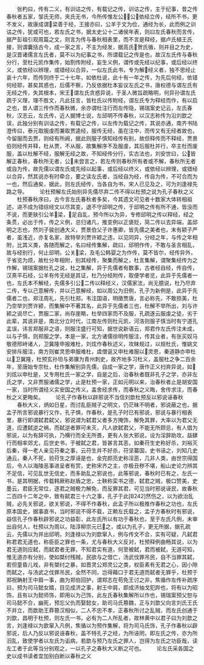 <!-- { "loadSidebar": true } -->
　　张杓曰，传有二义，有训诂之传，有载记之传，训诂之传，主于纪事，昔之传春秋者五家，邹氏无师，夹氏无书，今所传惟左公，公依经立传，经所不书，更不发义，故康成谓梁善于经，王接亦曰，公羊于文为俭，通经为长，此而例之训诂之传，犹或可也，若左氏之书，据太史公十二诸侯年表，则曰左氏春秋而言传，据严彭祖引观周篇之文，则言为传与春秋相表里，而不言是释经，据卢氏植王氏接，则谓囊括古今，成一家之言，不主为经发，据高氏贺氏循，则并目之为史，是汉晋诸儒言左氏者，莫不以为纪事之书，所谓载记之传是也，故汉左氏传与春秋分行，至杜元凯作集传，始割传附经，妄生义例，谓传或先经以纪事，或后经以终义，或依经以辨理，或错经以合异，一似左氏此书，专为解经义者，独不思经止哀十六年，而传则终于二十七年，如依杜说，此十有一年之传，为先后何经，依错何经耶，甚矣其惑也，后儒不察，乃反依据杜本妄议左氏之书，唐权德与谓左氏有无经之传，失其根本，宋王谓左氏贪惑异说，于圣人微旨疏略明，何异孙谓左氏疏于义理，理不胜文，凡此狂言，皆杜氏以传附经，谓左氏专为释经而作，有以启之也，昔人谓三传作而春秋微，余亦谓杜注行而左传隐，锡瑞案史记云，左氏春秋，汉志云，左氏传，近人据博士说，左邱明不传春秋，以汉志称传为沿刘歆之误，此独分别有训诂之传，有载记之传，以左传为载记之传，其说亦通，南齐书陆澄传曰，泰元取服虔而兼取贾逵经，服传无经，虽在注中，而传又有无经者故也，今留服而去贾，则经有所阙，据此则服子慎知经传有别，故但释传而不释经，贾景伯则经传并释，杜从贾，不从服，故集解序不及服虔，其后服杜并行，卒主杜而废服，盖以杜解不经，服解无经之故，不知经传分行，实古法也，刘安世曰，公皆解正春秋，春秋所无者，公未尝言之，若左传则春秋所有者或不解，春秋所无者或自为传，故先儒以谓左氏或先经以起事，或后经以终义，或依经以辨理，或错经以合异，然其说亦有时牵合，要之读左氏者，当经自为经，传自为传，不可合而为一也，然后通矣，据此，则左氏经传，当各自为书，宋人已见及之，可为刘逢禄先路之导。
　　论杜预解左氏始别异先儒尽弃二传不得以杜预之说为孔子春秋之义
　　杜预春秋序曰，古今言左氏春秋者多矣，今其遗文可见者十数家大体转相祖述，进不成为错综经文以尽其变，退不守邱明之传，于邱明之传有所不通，皆没而不说，而更肤引公羊梁，足自乱，预今所以为异，专修邱明之传以释经，经之条贯，必出于传，传之义例，总归诸凡，推变例以正褒贬，简二传以去异端，盖邱明之志也，然刘子骏创通大义，贾景伯父子许惠卿，皆先儒之美者也，末有颖子严者，虽浅近，亦复名家，故特举刘贾许颖之违，以见同异，分经之年，与传之年相附，比其义类，各随而解之，名曰经传集解，疏曰，邱明作传，不敢与圣言相乱，故与经别行，何止邱明，公关梁，及毛公韩婴之为作传，莫不皆尔，经传异外，于省览为烦，故杜分年相附，别其经传，聚集而解之，杜言集解，谓聚集经传为之作解，锡瑞案据杜孔之说，杜之集解，异于先儒者有数事，古者经自经，传自传，汉熹平石经，公羊有传无经是其证，杜乃分经附传，取便学者览，此异于先儒者一也，左氏本不解经，先儒多引公二传以释经义，汉儒家法，尚无臆说，杜乃尽弃二传，专以己意解传，并以己意解经，如以周公为旧例，孔子为新例是，此异于先儒者二也，郑注周礼，先引杜郑，韦注国语，明徵贾唐，言必称先，不敢掠美，杜乃空举刘贾许颍，而集解中不著其名，此异于先儒者三也，杜解不举所出，刘与许颍之说尽亡，贾服二家，尚存崖略，杜举四家而不及服，孔疏遂云服虔之徒，劣于此辈，其说非是，南北分立时代，江南左传则杜元凯，河洛则服子慎当时有宁道孔孟误，讳言郑服非之语，则服注盛行可知，据世说新语云，郑君作左氏传注未成，以与子慎，则郑服之学，本是一家，北方诸儒徐明传服注，传其业者，有张买奴马敬德邢峙诸人，卫冀隆申报难杜，刘炫作春秋述义，攻昧规过，以规杜氏，惟姚文安排斥服注，南方则崔灵恩申服难杜，虞僧诞又申杜难服以灵恩，秦道静亦申杜以卫冀隆，杜预玄孙坦与弟骥为青州刺史，故齐地多习杜义，盖服杜之争二百余年，至唐始专宗杜，杜作集解别异先儒，自成一家之学，唐作正义扫弃异说，如刘炫以申杜是，又专用杜氏一家之学，自是之后，治春秋者既非孔子之学，亦非左氏之学，又非贾服诸儒之学，止是杜预一家，正如元明以来，治春秋者止是胡安国一家，当时所谓经义实安国之传义，盖舍经求传，而春秋之义晦，舍传求注，而春秋之义更晦矣。
　　论孔子作春秋以辟邪说不当信刘歆杜预反以邪说诬春秋
　　春秋大义，炳如日星，而讨乱臣贼子之明文，仍茫昧不明者，邪说蔽之也，据孟子所言邪说暴行又作，孔子惧，作春秋，是孔子时已有邪说，邪说与暴行相表里，暴行即谓弑君弑父，邪说谓为弑君父者多方掩饰，解免其罪，大率以为君父无道，应遭弑逆之祸，而弑逆者罪可未灭，凡人欲弑君父，不能无所顾忌，有人倡为邪说，以为有辞可执，乃横行而全无所畏，更有人张大邪说，设为淫辞助攻，益肆行而相率郊尤，后世史书，于被弑之君，皆甚言其恶，如秦苻生史称好杀，刘裕灭后秦，得一老人亲见苻秦之事，云苻生并不好杀，苻坚纂国，史书诬之，刘知几史通云，秦人不死，验苻生之厚诬是也，金完颜亮史称淫恶，几非人类，由世宗得国后，令人以海陵恶事进呈者有赏，史称宋齐之主，亦极丑秽不堪，船山史论力辨其不足信，可见乱世无信史，而多助乱之邪说也，此等邪说，春秋时已有之，左氏一书，是其明据，传载韩厥称赵盾之忠，士鞅称栾书之德，弑君之贼，极口赞美，史墨云，君臣无常位，逐君之贼极力解免，而反罪其君，可见当时邪说诬民，故春秋二百四十二年之中，致有弑君三十六之事，孔子于此[B242]然伤之，以为欲治乱贼，必先关邪说，欲关邪说，不得不作春秋，此孟子所以极推作春秋之功也，左氏原本国史，据事直书，当时邪说不得不载，正赖左氏载之，孟子方春秋时有邪说，益信孔子作春秋辟邪说之功益彰，此左氏所以有功于春秋也，至于左氏凡例，未审出自何人，杜预以为周以，陆淳柳宗元已之，或以为孔子，更无所据，据孔疏云，先儒以为并出邱明，刘逢禄以为刘歆窜入，例与传文不合，实有可疑，凡弑君称君君无道也，称臣臣之罪也一条，尤与春秋大义反对，杜预释例曲畅其说，以为君无道则应弑，而弑君者无罪，不知君实有道，何至被弑，君而被弑，无道可知，惟无道亦有分别，使如桀纣残贼，民欲与之借亡，汤武伐罪吊民，自不当罪其弑，若但童昏儿戏，非有桀纣之暴，如晋灵公郑灵公之类，权臣素有无君之心，因小隙而弑之，与汤武之伐罪吊民，全然不同，岂得藉口于君无道而弑者无罪乎，杜预于郑祝聃射王中肩一事，曲为郑伯回护，谓郑志在苟免王讨之非，焦循作左传补疏序曰，预为司马懿女婿，目见成济之事，射王中肩，即成济抽戈犯跸也，将有以为昭饰，且有以为懿师饰，即用以为己饰，此左氏春秋集解所以作也，锡瑞案预父恕与司马懿不合，幽死，预忘父仇而娶懿女，助司马氏篡魏，正与刘歆父向言刘氏王氏不并立，而歆助王莽篡汉相似，二人不忠不孝，正春秋所讨之乱贼，而左氏创通于刘歆，昌明于杜预，则左氏一书，必有为二人所乱者，故林黄中以君子曰为刘歆之言，刘逢禄以为歆窜入凡例，焦循以为预作集解，将为司马氏饰，孔子作春秋以辟邪说，后人乃反以邪说诬春秋，盖不特孔子之经，为所诬罔，即左氏之传，亦为所汨乱，致使学者以左氏为诟病，若歆与预乃左氏之罪人，岂得为左氏之功臣哉，读左工者于此等当分别观之，一以孔子之春秋大义断之可也。
　　论左氏采各国之史以成书读者宜加别白断以春秋之义
